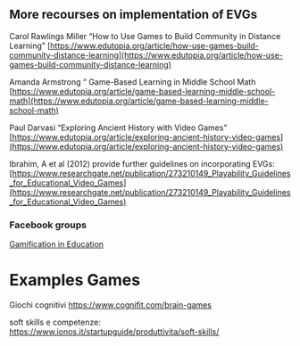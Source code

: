 
## More recourses on implementation of EVGs

Carol Rawlings Miller “How to Use Games to Build Community in Distance Learning” [https://www.edutopia.org/article/how-use-games-build-community-distance-learning](https://www.edutopia.org/article/how-use-games-build-community-distance-learning)

Amanda Armstrong “ Game-Based Learning in Middle School Math [https://www.edutopia.org/article/game-based-learning-middle-school-math](https://www.edutopia.org/article/game-based-learning-middle-school-math)

Paul Darvasi “Exploring Ancient History with Video Games” [https://www.edutopia.org/article/exploring-ancient-history-video-games](https://www.edutopia.org/article/exploring-ancient-history-video-games)

Ibrahim, A et al (2012) provide further guidelines on incorporating EVGs: [https://www.researchgate.net/publication/273210149_Playability_Guidelines_for_Educational_Video_Games](https://www.researchgate.net/publication/273210149_Playability_Guidelines_for_Educational_Video_Games)


### Facebook groups
[Gamification in Education](https://www.facebook.com/groups/466549617346987/)


# Examples Games
Giochi cognitivi
https://www.cognifit.com/brain-games

soft skills e competenze:
https://www.ionos.it/startupguide/produttivita/soft-skills/
